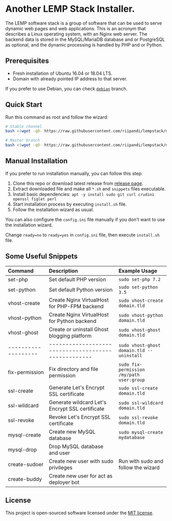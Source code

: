 # Another LEMP Stack Installer.

The LEMP software stack is a group of software that can be used to
serve dynamic web pages and web applications. This is an acronym
that describes a Linux operating system, with an Nginx web server.
The backend data is stored in the MySQL/MariaDB database and or
PostgreSQL as optional, and the dynamic processing is handled by
PHP and or Python.

## Prerequisites

- Fresh installation of Ubuntu 16.04 or 18.04 LTS.
- Domain with already pointed IP address to that server.

If you prefer to use Debian, you can check [`debian`](//github.com/riipandi/lempstack/tree/debian) branch.

## Quick Start

Run this command as root and follow the wizard:

```sh
# Stable channel
bash <(wget -qO- https://raw.githubusercontent.com/riipandi/lempstack/master/setup.sh)

# Master branch
bash <(wget -qO- https://raw.githubusercontent.com/riipandi/lempstack/master/setup.sh) --dev
```

## Manual Installation

If you prefer to run installation manually, you can follow this step:

1. Clone this repo or download latest release from [release page](//github.com/riipandi/lempstack/releases/latest).
2. Extract downloaded file and make all `*.sh` and `snippets` files executable.
3. Install basic dependencies: `apt -y install sudo git curl crudini openssl figlet perl`
4. Start installation process by executing `install.sh` file.
5. Follow the installation wizard as usual.

You can also configure the `config.ini` file manually if you don't want to use the installation wizard.

Change `ready=no` to `ready=yes` in `config.ini` file, then execute `install.sh` file.

## Some Useful Snippets

Command            | Description                                       | Example Usage
:------------------|:--------------------------------------------------|:-------------
set-php            | Set default PHP version                           | `sudo set-php 7.2`
set-python         | Set default Python version                        | `sudo set-python 3.5`
vhost-create       | Create Nginx VirtualHost for PHP-FPM backend      | `sudo vhost-create domain.tld`
vhost-python       | Create Nginx VirtualHost for Python backend       | `sudo vhost-python domain.tld`
vhost-ghost        | Create or uninstall Ghost blogging platform       | `sudo vhost-ghost domain.tld`
-------------------|---------------------------------------------------| `sudo vhost-ghost domain.tld --uninstall`
fix-permission     | Fix directory and file permission                 | `sudo fix-permission /my/path user:group`
ssl-create         | Generate Let's Encrypt SSL certificate            | `sudo ssl-create domain.tld`
ssl-wildcard       | Generate wildcard Let's Encrypt SSL certificate   | `sudo ssl-wildcard domain.tld`
ssl-revoke         | Revoke Let's Encrypt SSL certificate              | `sudo ssl-revoke domain.tld`
mysql-create       | Create new MySQL database                         | `sudo mysql-create mydatabase`
mysql-drop         | Drop MySQL database and user                      |  |
create-sudoer      | Create new user with sudo privileges              | Run with sudo and follow the wizard
create-buddy       | Create new user for act as deployer bot           |  |

## License

This project is open-sourced software licensed under the [MIT license](./LICENSE).
